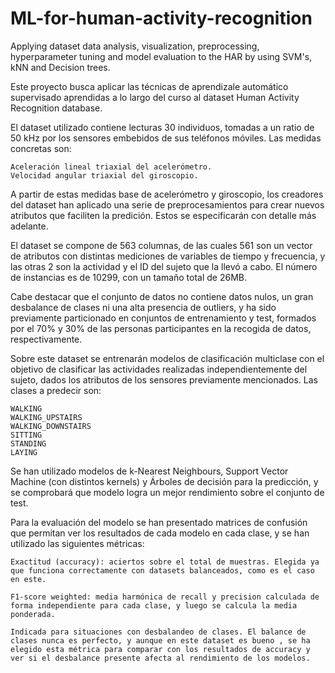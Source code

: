 # ML-for-human-activity-recognition
Applying dataset data analysis, visualization, preprocessing, hyperparameter tuning and model evaluation to the HAR  by using SVM's, kNN and Decision trees.

Este proyecto busca aplicar las técnicas de aprendizale automático supervisado aprendidas a lo largo del curso al dataset Human Activity Recognition database.

El dataset utilizado contiene lecturas 30 individuos, tomadas a un ratio de 50 kHz por los sensores embebidos de sus teléfonos móviles. Las medidas concretas son:

    Aceleración lineal triaxial del acelerómetro.
    Velocidad angular triaxial del giroscopio.

A partir de estas medidas base de acelerómetro y giroscopio, los creadores del dataset han aplicado una serie de preprocesamientos para crear nuevos atributos que faciliten la predición. Estos se especificarán con detalle más adelante.

El dataset se compone de 563 columnas, de las cuales 561 son un vector de atributos con distintas mediciones de variables de tiempo y frecuencia, y las otras 2 son la actividad y el ID del sujeto que la llevó a cabo. El número de instancias es de 10299, con un tamaño total de 26MB.

Cabe destacar que el conjunto de datos no contiene datos nulos, un gran desbalance de clases ni una alta presencia de outliers, y ha sido previamente particionado en conjuntos de entrenamiento y test, formados por el 70% y 30% de las personas participantes en la recogida de datos, respectivamente.

Sobre este dataset se entrenarán modelos de clasificación multiclase con el objetivo de clasificar las actividades realizadas independientemente del sujeto, dados los atributos de los sensores previamente mencionados. Las clases a predecir son:

    WALKING
    WALKING_UPSTAIRS
    WALKING_DOWNSTAIRS
    SITTING
    STANDING
    LAYING

Se han utilizado modelos de k-Nearest Neighbours, Support Vector Machine (con distintos kernels) y Árboles de decisión para la predicción, y se comprobará que modelo logra un mejor rendimiento sobre el conjunto de test.

Para la evaluación del modelo se han presentado matrices de confusión que permitan ver los resultados de cada modelo en cada clase, y se han utilizado las siguientes métricas:

    Exactitud (accuracy): aciertos sobre el total de muestras. Elegida ya que funciona correctamente con datasets balanceados, como es el caso en este.

    F1-score weighted: media harmónica de recall y precision calculada de forma independiente para cada clase, y luego se calcula la media ponderada.

    Indicada para situaciones con desbalandeo de clases. El balance de clases nunca es perfecto, y aunque en este dataset es bueno , se ha elegido esta métrica para comparar con los resultados de accuracy y ver si el desbalance presente afecta al rendimiento de los modelos.
